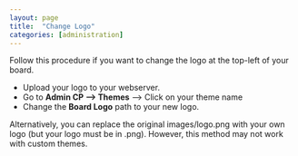 ```yaml
---
layout: page
title:  "Change Logo"
categories: [administration]
---
```


Follow this procedure if you want to change the logo at the top-left of your board.

- Upload your logo to your webserver.
- Go to **Admin CP --> Themes** --> Click on your theme name
- Change the **Board Logo** path to your new logo.

Alternatively, you can replace the original images/logo.png with your own logo (but your logo must be in .png). However, this method may not work with custom themes.
